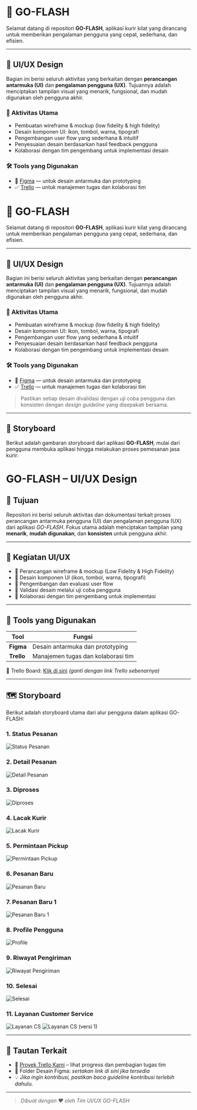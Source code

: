 # 🚀 GO-FLASH

Selamat datang di repositori **GO-FLASH**, aplikasi kurir kilat yang dirancang untuk memberikan pengalaman pengguna yang cepat, sederhana, dan efisien.

---

## 🎨 UI/UX Design

Bagian ini berisi seluruh aktivitas yang berkaitan dengan **perancangan antarmuka (UI)** dan **pengalaman pengguna (UX)**. Tujuannya adalah menciptakan tampilan visual yang menarik, fungsional, dan mudah digunakan oleh pengguna akhir.

### 🔧 Aktivitas Utama
- Pembuatan wireframe & mockup (low fidelity & high fidelity)
- Desain komponen UI: ikon, tombol, warna, tipografi
- Pengembangan user flow yang sederhana & intuitif
- Penyesuaian desain berdasarkan hasil feedback pengguna
- Kolaborasi dengan tim pengembang untuk implementasi desain

### 🛠️ Tools yang Digunakan
- 🎨 [Figma](https://www.figma.com/) — untuk desain antarmuka dan prototyping
- ✅ [Trello](https://trello.com/b/your-trello-board-link) — untuk manajemen tugas dan kolaborasi tim

# 🚀 GO-FLASH

Selamat datang di repositori **GO-FLASH**, aplikasi kurir kilat yang dirancang untuk memberikan pengalaman pengguna yang cepat, sederhana, dan efisien.

---

## 🎨 UI/UX Design

Bagian ini berisi seluruh aktivitas yang berkaitan dengan **perancangan antarmuka (UI)** dan **pengalaman pengguna (UX)**. Tujuannya adalah menciptakan tampilan visual yang menarik, fungsional, dan mudah digunakan oleh pengguna akhir.

### 🔧 Aktivitas Utama
- Pembuatan wireframe & mockup (low fidelity & high fidelity)
- Desain komponen UI: ikon, tombol, warna, tipografi
- Pengembangan user flow yang sederhana & intuitif
- Penyesuaian desain berdasarkan hasil feedback pengguna
- Kolaborasi dengan tim pengembang untuk implementasi desain

### 🛠️ Tools yang Digunakan
- 🎨 [Figma](https://www.figma.com/) — untuk desain antarmuka dan prototyping
- ✅ [Trello](https://trello.com/b/your-trello-board-link) — untuk manajemen tugas dan kolaborasi tim

> Pastikan setiap desain divalidasi dengan uji coba pengguna dan konsisten dengan _design guideline_ yang disepakati bersama.

---

## 🧭 Storyboard

Berikut adalah gambaran storyboard dari aplikasi **GO-FLASH**, mulai dari pengguna membuka aplikasi hingga melakukan proses pemesanan jasa kurir:
# GO-FLASH – UI/UX Design

## 📌 Tujuan
Repositori ini berisi seluruh aktivitas dan dokumentasi terkait proses perancangan antarmuka pengguna (UI) dan pengalaman pengguna (UX) dari aplikasi *GO-FLASH*. Fokus utama adalah menciptakan tampilan yang **menarik**, **mudah digunakan**, dan **konsisten** untuk pengguna akhir.

---

## 🎨 Kegiatan UI/UX

- 🧠 Perancangan wireframe & mockup (Low Fidelity & High Fidelity)
- 🎨 Desain komponen UI (ikon, tombol, warna, tipografi)
- 🔁 Pengembangan dan evaluasi user flow
- 🧪 Validasi desain melalui uji coba pengguna
- 🤝 Kolaborasi dengan tim pengembang untuk implementasi

---

## 🧰 Tools yang Digunakan

| Tool      | Fungsi                            |
|-----------|------------------------------------|
| **Figma** | Desain antarmuka dan prototyping   |
| **Trello**| Manajemen tugas dan kolaborasi tim |

🔗 Trello Board: [Klik di sini](https://trello.com/) *(ganti dengan link Trello sebenarnya)*

---

## 🗺️ Storyboard

Berikut adalah storyboard utama dari alur pengguna dalam aplikasi GO-FLASH:

### 1. Status Pesanan
![Status Pesanan](pic//Status%20Pesanan.png)

### 2. Detail Pesanan
![Detail Pesanan](pic//detail%20pesanan.png)

### 3. Diproses
![Diproses](pic//diproses.png)

### 4. Lacak Kurir
![Lacak Kurir](pic//lacak%20kurir.png)

### 5. Permintaan Pickup
![Permintaan Pickup](pic//permintaan%20pickup.png)

### 6. Pesanan Baru
![Pesanan Baru](pic//pesanan%20baru.png)

### 7. Pesanan Baru 1
![Pesanan Baru 1](pic//pesanan%20baru-1.png)

### 8. Profile Pengguna
![Profile](pic//profile.png)

### 9. Riwayat Pengiriman
![Riwayat Pengiriman](pic//RIWAYAT%20PENGIRIMAN.png)

### 10. Selesai
![Selesai](pic//selesai.png)

### 11. Layanan Customer Service
![Layanan CS](pic//layanan%20cs.png)
![Layanan CS (versi 1)](pic//layanan%20cs-1.png)

---


## 📌 Tautan Terkait

- 🎯 [Proyek Trello Kami](https://trello.com/invite/b/67d12ded6df39be85f4c10dd/ATTI5cd6b2d460ea020cec3cc93520b2d8c67BB03056/pemrograman-mobile) – lihat progress dan pembagian tugas tim
- 📁 Folder Desain Figma: _sertakan link di sini jika tersedia_
- 💡 _Jika ingin kontribusi, pastikan baca guideline kontribusi terlebih dahulu._

---

> _Dibuat dengan ❤️ oleh Tim UI/UX GO-FLASH_
